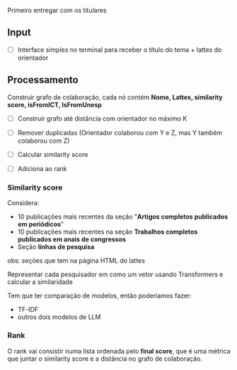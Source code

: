 Primeiro entregar com os titulares 
## Input
- [ ] Interface simples no terminal para receber o título do tema + lattes do orientador


## Processamento

Construir grafo de colaboração, cada nó contém **Nome, Lattes, similarity score, isFromICT, IsFromUnesp**
- [ ] Construir grafo até distância com orientador no máximo K
- [ ] Remover duplicadas (Orientador colaborou com Y e Z, mas Y também colaborou com Z)
- [ ] Calcular similarity score 
- [ ] Adiciona ao rank


### Similarity score
Considera: 
- 10 publicações mais recentes da seção "**Artigos completos publicados em periódicos**"
-  10 publicações mais recentes na seção **Trabalhos completos publicados em anais de congressos**
- Seção **linhas de pesquisa**

obs: seções que tem na página HTML do lattes

Representar cada pesquisador em como um vetor usando Transformers e calcular a similaridade 

Tem que ter comparação de modelos, então poderíamos fazer:
- TF-IDF
- outros dois modelos de LLM

### Rank
O rank vai consistir numa lista ordenada pelo **final score**, que é uma métrica que juntar o similarity score e a distância no grafo de colaboração.
